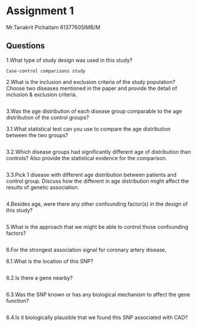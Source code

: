 # Assignment 1

Mr.Tanakrit Pichaitam  6137760SIMB/M

## Questions

1.What type of study design was used in this study?

```
Case-control comparisons study
```

2.What is the inclusion and exclusion criteria of the study population? Choose two diseases mentioned in the paper and provide the detail of inclusion & exclusion criteria.

```
```

3.Was the age distribution of each disease group comparable to the age distribution of the control groups?

3.1.What statistical test can you use to compare the age distribution between the two groups?

```
```

3.2.Which disease groups had significantly different age of distribution than controls? Also provide the statistical evidence for the comparison.

```
```

3.3.Pick 1 disease with different age distribution between patients and control group. Discuss how the different in age distribution might affect the results of genetic association.

```
```

4.Besides age, were there any other confounding factor(s) in the design of this study?

```
```

5.What is the approach that we might be able to control those confounding factors?

```
```

6.For the strongest association signal for coronary artery disease,

6.1.What is the location of this SNP?

```
```

6.2.Is there a gene nearby?

```
```

6.3.Was the SNP known or has any biological mechanism to affect the gene function?

```
```

6.4.Is it biologically plausible that we found this SNP associated with CAD?

```
```
